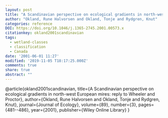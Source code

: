 ```yaml
---
layout: post
title: "A Scandinavian perspective on ecological gradients in north-west European mires: reply to Wheeler and Proctor"
author: "Okland, Rune Halvorsen and Okland, Tonje and Rydgren, Knut"
categories: reference
DOI: https://doi.org/10.1046/j.1365-2745.2001.00573.x
citationkey: okland2001scandinavian
tags:
  - wetland-classes
  - classification
  - Canada
date: '2001-06-01 11:27'
modified: '2019-11-05 T18:17:25.000Z'
comments: true
share: true
abstract: ""
---
```

@article{okland2001scandinavian,
  title={A Scandinavian perspective on ecological gradients in north-west European mires: reply to Wheeler and Proctor},
  author={Okland, Rune Halvorsen and Okland, Tonje and Rydgren, Knut},
  journal={Journal of Ecology},
  volume={89},
  number={3},
  pages={481--486},
  year={2001},
  publisher={Wiley Online Library}
}
